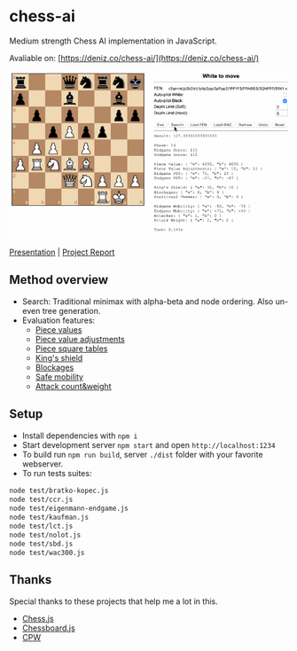 # chess-ai

Medium strength Chess AI implementation in JavaScript.

Avaliable on: [https://deniz.co/chess-ai/](https://deniz.co/chess-ai/)

[![Demo](./demo.gif)](https://deniz.co/chess-ai/)

[Presentation](https://drive.google.com/file/d/0B0RFeAd0sIc6MjZWVGl4QS1nOXM/view?usp=sharing) | [Project Report](https://drive.google.com/file/d/0B0RFeAd0sIc6RzNOaHhRUFdCTnc/view?usp=sharing)

## Method overview

- Search: Traditional minimax with alpha-beta and node ordering. Also un-even tree generation.
- Evaluation features:
    - [Piece values](https://www.chessprogramming.org/Point_Value#Basic_values)
    - [Piece value adjustments](https://www.chessprogramming.org/Material#Other_Material_Considerations)
    - [Piece square tables](https://www.chessprogramming.org/Piece-Square_Tables)
    - [King's shield](https://www.chessprogramming.org/King_Safety)
    - [Blockages](https://www.chessprogramming.org/Trapped_Pieces)
    - [Safe mobility](https://www.chessprogramming.org/Mobility#Safe_Mobility)
    - [Attack count&weight](https://www.chessprogramming.org/King_Safety#Attacking_King_Zone)

## Setup

- Install dependencies with `npm i`
- Start development server `npm start` and open `http://localhost:1234`
- To build run `npm run build`, server `./dist` folder with your favorite webserver.
- To run tests suites:

```
node test/bratko-kopec.js
node test/ccr.js
node test/eigenmann-endgame.js
node test/kaufman.js
node test/lct.js
node test/nolot.js
node test/sbd.js
node test/wac300.js
```

## Thanks

Special thanks to these projects that help me a lot in this.

- [Chess.js](https://github.com/jhlywa/chess.js)
- [Chessboard.js](http://chessboardjs.com/)
- [CPW](https://www.chessprogramming.org/Main_Page)
